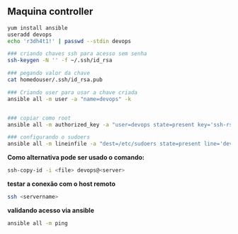 ## Maquina controller

```bash
yum install ansible
useradd devops
echo 'r3dh4t1!' | passwd --stdin devops

### criando chaves ssh para acesso sem senha 
ssh-keygen -N '' -f ~/.ssh/id_rsa

### pegando valor da chave 
cat homedouser/.ssh/id_rsa.pub

### Criando user para usar a chave criada
ansible all -m user -a "name=devops" -k 


### copiar como root
ansible all -m authorized_key -a "user=devops state=present key='ssh-rsa '" -k

### configurando o sudoers
ansible all -m lineinfile -a "dest=/etc/sudoers state=present line='devops ALL=(ALL) NOPASSWD: ALL'" -k 

```
**Como alternativa pode ser usado o comando:**


```bash 
ssh-copy-id -i <file> devops@<server>
```


**testar a conexão com o host remoto**
``` bash
ssh <servername>
````

**validando acesso via ansible**
```bash 
ansible all -m ping
```


